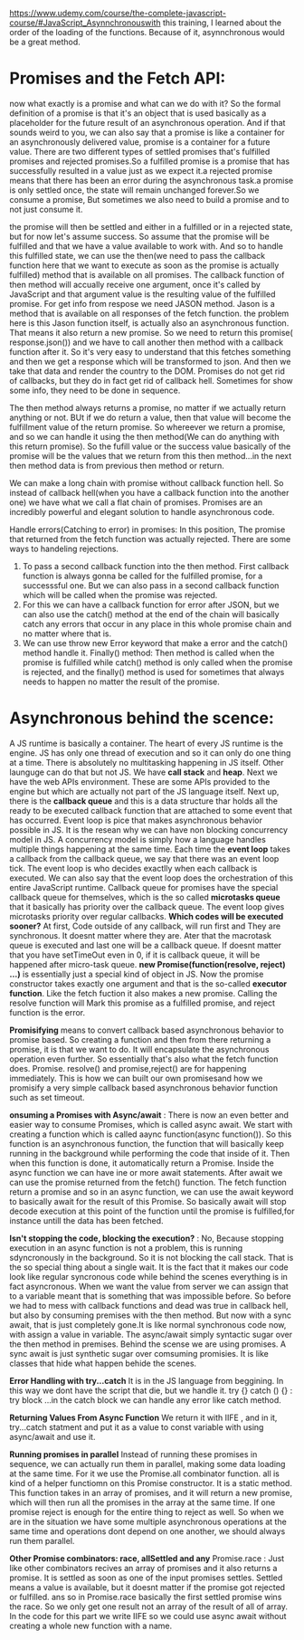 https://www.udemy.com/course/the-complete-javascript-course/#JavaScript_Asynnchronouswith this training, I learned about the order of the loading of the functions. Because of it, asynnchronous would be a great method.

# Promises and the Fetch API:

now what exactly is a promise and what can we do with it?
So the formal definition of a promise is that it's an object that is used basically as a placeholder for the future result of an asynchronous operation.
And if that sounds weird to you, we can also say that a promise is like a container for an asynchronously delivered value,  promise is a container for a future value. There are two different types of settled promises that's fulfilled promises and rejected promises.So a fulfilled promise is a promise that has successfully resulted in a value just as we expect it.a rejected promise means that there has been an error during the asynchronous task.a promise is only settled once, the state will remain unchanged forever.So we consume a promise, But sometimes we also need to build a promise and to not just consume it.

the promise will then be settled and either in a fulfilled or in a rejected state, but for now let's assume success. So assume that the promise will be fulfilled and that we have a value available to work with. And so to handle this fulfilled state, we can use the then(we need to pass the callback function here that we want to execute as soon as the promise is actually fulfilled) method that is available on all promises. The callback function of then method will accually receive one argument, once it's called by JavaScript and that argument value is the resulting value of the fulfilled promise.
For get info from respose we need JASON method. Jason is a method that is available on all responses of the fetch function. the problem here is this Jason function itself, is actually also an asynchronous function. That means it also return a new promise. So we need to return this promise( response.json()) and we have to call another then method with a callback function after it. 
So it's very easy to understand that this fetches something and then we get a response which will be transformed to json. And then we take that data and render the country to the DOM.
Promises do not get rid of callbacks, but they do in fact get rid of callback hell.
Sometimes for show some info, they need to be done in sequence.

The then method always returns a promise, no matter if we actually return anything or not. BUt if we do return a value, then that value will become the fulfillment value of the return promise. So whereever we return a promise, and so we can handle it using the then method(We can do anything with this return promise). So the fufill value or the success value basically of the promise will be the values that we return from this then method...in the next then method data is from previous then method or return.

We can make a long chain with promise without callback function hell. So instead of callback hell(when you have a callback function into the another one) we have what we call a flat chain of promises.
Promises are an incredibly powerful and elegant solution to handle asynchronous code.

Handle errors(Catching to error) in promises:
In this position, The promise that returned from the fetch function was actually rejected. 
There are some ways to handeling rejections.
1. To pass a second callback function into the then method. First callback function is always gonna be called for the fulfilled promise, for a successsful one. But we can also pass in a second callback function which will be called when the promise was rejected.
2. For this we can have a callback function for error after JSON, but we can also use the catch() method at the end of the chain will basically catch any errors that occur in any place in this whole promise chain and no matter where that is.
3. We can use throw new Error keyword that make a error and the catch() method handle it.
Finally() method:
Then method is called when the promise is fulfilled while catch() method is only called when the promise is rejected, and the finally() method is used for sometimes that always needs to happen no matter the result of the promise.

# Asynchronous behind the scence:
A JS runtime is basically a container. The heart of every JS runtime is the engine. JS has only one thread of execution and so it can only do one thing at a time. There is absolutely no multitasking happening in JS itself. Other launguge can do that but not JS. We have **call stack** and **heap**. Next we have the web APIs environment. These are some APIs provided to the engine but which are actually not part of the JS language itself. Next up, there is the **callback queue** and this is a data structure thar holds all the ready to be executed callback function that are attached to some event that has occurred. 
Event loop is pice that makes asynchronous behavior possible in JS. It is the resean why we can have non blocking concurrency model in JS. A concurrency model is simply how a language handles multiple things happening at the same time. Each time the **event loop** takes a callback from the callback queue, we say that there was an event loop tick. The event loop is who decides exactlly when each callback is executed. We can also say that the event loop does the orchestration of this entire JavaScript runtime.
Callback queue for promises have the special callback queue for themselves, which is the so called **microtasks queue** that it basically has priority over the callback queue. The event loop gives microtasks priority over regular callbacks.
**Which codes will be executed sooner?**
At first, Code outside of any callback, will run first and They are synchronous. It doesnt matter where they are. Ater that the macrotask queue is executed and last one will be a callback queue. If doesnt matter that you have setTimeOut even in 0, if it is callback queue, it will be happened after micro-task queue.
**new Promise(function(resolve, reject) ...)** is essentially just a special kind of object in JS. Now the promise constructor takes exactly one argument and that is the so-called **executor function**. Like the fetch fuction it also makes a new promise.
Calling the resolve function will Mark this promise as a fulfilled promise, and reject function is the error.

**Promisifying** means to convert callback based asynchronous behavior to promise based. So creating a function and then from there returning a promise, it is that we want to do. It will encapsulate the asynchronous operation even further. So essentially that's also what the fetch function does.
Promise. resolve() and promise,reject() are for happening immediately.
This is how we can built our own promisesand how we promisify a very simple callback based asynchronous behavior function such as set timeout.

**onsuming a Promises with Async/await** : 
There is now an even better and easier way to consume Promises, which is called async await. We start with creating a function which is called aaync function(async function()). So this function is an asynchronous function, the function that will basically keep running in the background while performing the code that inside of it. Then when this function is done, it automatically return a Promise. Inside the async function we can have ine or more await statements. After await we can use the promise returned from the fetch() function. The fetch function return a promise and so in an async function, we can use the await keyword to basically await for the result of this Promise. So basically await will stop decode execution at this point of the function until the promise is fulfilled,for instance untill the data has been fetched.

**Isn't stopping the code, blocking the execution?** : No, Because stopping execution in an async function is not a problem, this is running sdyncronously in the background. So it is not blocking the call stack. That is the so special thing about a single wait.
It is the fact that it makes our code look like regular syncronous code while behind the scenes everything is in fact asyncronous. When we want the value from server we can assign that to a variable meant that is something that was impossible before. So before we had to mess with callback functions and dead was true in callback hell, but also by consuming premises with the then method. But now with a sync await, that is just completely gone.It is like normal synchronous code now, with assign a value in variable. The async/await simply syntactic sugar over the then method in premises. Behind the scense we are using promises. A sync await is just synthetic sugar over comsuming promisies. It is like classes that hide what happen behide the scenes.

**Error Handling with try...catch**
It is in the JS language from beggining. In this way we dont have the script that die, but we handle it.
try {} catch () {} : try block ...in the catch block we can handle any error like catch method.

**Returning Values From Async Function** 
We return it with IIFE , and in it, try...catch statment and put it as a value to const variable with using async/await and use it.

**Running promises in parallel**
Instead of running these promises in sequence, we can actually run them in parallel, making some data loading at the same time. 
For it we use the Promise.all combinator function. all is kind of a helper functiomn on this Promise constructor. It is a static method. This function takes in an array of promises, and it will return a new promise, which will then run all the promises in the array at the same time.
If one promise reject is enough for the entire thing to reject as well. So when we are in the situation we have some multiple asynchronous operations at the same time and operations dont depend on one another, we should always run them parallel.

**Other Promise combinators: race, allSettled and any**
Promise.race : Just like other combinators recives an array of promises and it also returns a promise.
It is settled as soon as one of the input promises settles. Settled means a value is available, but it doesnt matter if the promise got rejected or fulfilled. ans so in Promise.race basically the first settled promise wins the race. So we only get one result not an array of the result of all of array.
In the code for this part we write IIFE so we could use async await without creating a whole new function with a name.



